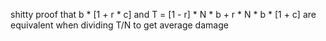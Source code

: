 shitty proof that b * [1 + r * c] and T = [1 - r] * N * b + r * N * b * [1 + c] are equivalent when dividing T/N to get average damage
